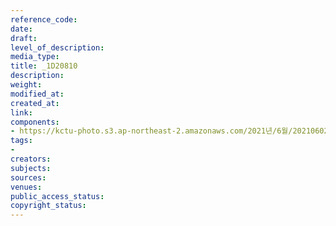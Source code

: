 ```yaml
---
reference_code: 
date: 
draft: 
level_of_description: 
media_type: 
title: _1D20810
description: 
weight: 
modified_at: 
created_at: 
link: 
components:
- https://kctu-photo.s3.ap-northeast-2.amazonaws.com/2021년/6월/20210602_산재처리+지연+근본+대책수립!+민주노총+결의대회/_1D20810.jpg
tags:
- 
creators: 
subjects: 
sources: 
venues: 
public_access_status: 
copyright_status: 
---
```


